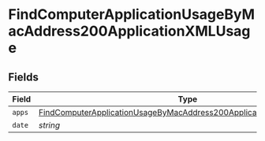 # FindComputerApplicationUsageByMacAddress200ApplicationXMLUsage


## Fields

| Field                                                                                                                                                                 | Type                                                                                                                                                                  | Required                                                                                                                                                              | Description                                                                                                                                                           | Example                                                                                                                                                               |
| --------------------------------------------------------------------------------------------------------------------------------------------------------------------- | --------------------------------------------------------------------------------------------------------------------------------------------------------------------- | --------------------------------------------------------------------------------------------------------------------------------------------------------------------- | --------------------------------------------------------------------------------------------------------------------------------------------------------------------- | --------------------------------------------------------------------------------------------------------------------------------------------------------------------- |
| `apps`                                                                                                                                                                | [FindComputerApplicationUsageByMacAddress200ApplicationXMLUsageApps](../../models/operations/findcomputerapplicationusagebymacaddress200applicationxmlusageapps.md)[] | :heavy_minus_sign:                                                                                                                                                    | N/A                                                                                                                                                                   |                                                                                                                                                                       |
| `date`                                                                                                                                                                | *string*                                                                                                                                                              | :heavy_minus_sign:                                                                                                                                                    | N/A                                                                                                                                                                   | 2018/01/29                                                                                                                                                            |